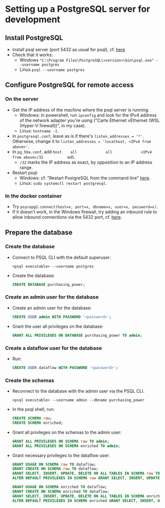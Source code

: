 # Setting up a PostgreSQL server for development
## Install PostgreSQL
- Install psql server (port 5432 as usual for psql), cf. [here](https://www.codecademy.com/article/installing-and-using-postgresql-locally)
- Check that it works:
    - Windows `"C:\Program Files\PostgreSQL\<version>\bin\psql.exe" --username postgres`
    - Linux `psql --username postgres`


## Configure PostgreSQL for remote access
### On the server
- Get the IP address of the machine where the psql server is running:
    - Windows: in powershell, run `ipconfig` and look for the IPv4 address of the network adapter you're using ("Carte Ethernet vEthernet (WSL (Hyper-V firewall))", in my case).
    - Linux: `hostname -I`.
- In `postgresql.conf`, leave as is if there's `listen_addresses = '*'`. Otherwise, change it to `listen_addresses = 'localhost, <IPv4 from above>'`.
- In `pg_hba.conf`, add `host    all             all             <IPv4 from above>/32           md5`.
    - `/32` marks the IP address as exact, by opposition to an IP address range.
- Restart psql:
    - Windows: cf. "Restart PostgreSQL from the command line" [here](https://www.postgresqltutorial.com/postgresql-administration/restart-postgresql-windows/).
    - Linux: `sudo systemctl restart postgresql`.


### In the docker container
- Try `psycopg2.connect(host=x, port=x, dbname=x, user=x, password=x)`.
- If it doesn't work, in the Windows firewall, try adding an inbound rule to allow inbound connections via the 5432 port, cf. [here](https://stackoverflow.com/a/41455744).


## Prepare the database
### Create the database
- Connect to PSQL CLI with the default superuser:
    ```shell
    <psql executable> --username postgres
    ```
- Create the database:
    ```sql
    CREATE DATABASE purchasing_power;
    ```

### Create an admin user for the database
- Create an admin user for the database:
    ```sql
    CREATE USER admin WITH PASSWORD '<password>';
    ```
- Grant the user all privileges on the database:
    ```sql
    GRANT ALL PRIVILEGES ON DATABASE purchasing_power TO admin;
    ```


### Create a dataflow user for the database
- Run:
    ```sql
    CREATE USER dataflow WITH PASSWORD '<password>';
    ```

### Create the schemas
- Reconnect to the database with the admin user via the PSQL CLI.
    ```shell
    <psql executable> --username admin --dbname purchasing_power
    ```
- In the psql shell, run:
    ```sql
    CREATE SCHEMA raw;
    CREATE SCHEMA enriched;
    ```
- Grant all privileges on the schemas to the admin user:
    ```sql
    GRANT ALL PRIVILEGES ON SCHEMA raw TO admin;
    GRANT ALL PRIVILEGES ON SCHEMA enriched TO admin;
    ```
- Grant necessary privileges to the dataflow user:
    ```sql
    GRANT USAGE ON SCHEMA raw TO dataflow;
    GRANT CREATE ON SCHEMA raw TO dataflow;
    GRANT SELECT, INSERT, UPDATE, DELETE ON ALL TABLES IN SCHEMA raw TO dataflow;
    ALTER DEFAULT PRIVILEGES IN SCHEMA raw GRANT SELECT, INSERT, UPDATE, DELETE ON TABLES TO dataflow;

    GRANT USAGE ON SCHEMA enriched TO dataflow;
    GRANT CREATE ON SCHEMA enriched TO dataflow;
    GRANT SELECT, INSERT, UPDATE, DELETE ON ALL TABLES IN SCHEMA enriched TO dataflow;
    ALTER DEFAULT PRIVILEGES IN SCHEMA enriched GRANT SELECT, INSERT, UPDATE, DELETE ON TABLES TO dataflow;
    ```
